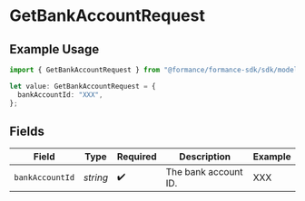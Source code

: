 # GetBankAccountRequest

## Example Usage

```typescript
import { GetBankAccountRequest } from "@formance/formance-sdk/sdk/models/operations";

let value: GetBankAccountRequest = {
  bankAccountId: "XXX",
};
```

## Fields

| Field                | Type                 | Required             | Description          | Example              |
| -------------------- | -------------------- | -------------------- | -------------------- | -------------------- |
| `bankAccountId`      | *string*             | :heavy_check_mark:   | The bank account ID. | XXX                  |